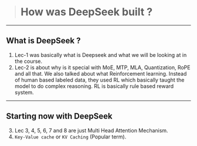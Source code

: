 > # How was DeepSeek built ?

---

## What is DeepSeek ?

1. Lec-1 was basically what is Deepseek and what we will be looking at in the course.
2. Lec-2 is about why is it special with MoE, MTP, MLA, Quantization, RoPE and all that. We also talked about what Reinforcement learning. Instead of human based labeled data, they used RL which basically taught the model to do complex reasoning. RL is basically rule based reward system.

---

## Starting now with DeepSeek 

3. Lec 3, 4, 5, 6, 7 and 8 are just Multi Head Attention Mechanism.
4. `Key-Value cache` or `KV Caching` (Popular term).